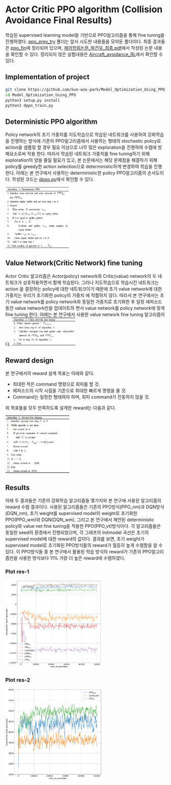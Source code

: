 # Actor Critic PPO algorithm (Collision Avoidance Final Results)
학습된 supervised learning model을 기반으로 PPO알고리즘을 통해 fine tuning을 진행하였다. [ppo_prev_try](ppo_prev_try) 폴더는 앞서 시도한 내용들을 모아둔 폴더이다. 최종 결과들은 [ppo_fin](ppo_fin)에 정리되어 있으며, [제어학회논문_박건우_최종.pdf](제어학회_박건우_최종.pdf)에서 작성된 논문 내용을 확인할 수 있다. 정리되지 않은 실험내용은 [Aircraft_avoidance_RL](https://github.com/aisl-khu/collision_avoidance/tree/master/Aircraft_avoidance_RL)에서 확인할 수 있다.

## Implementation of project
```bash
git clone https://github.com/kun-woo-park/Model_Optimization_Using_PPO.git
cd Model_Optimization_Using_PPO
python3 setup.py install
python3 dppo_train.py
```

## Deterministic PPO algorithm
Policy network의 초기 가중치를 지도학습으로 학습된 네트워크를 사용하여 강화학습을 진행하는 방식에 기존의 PPO알고리즘에서 사용하는 형태의 stochastic policy로 action을 샘플링 할 경우 필요 이상으로 너무 많은 exploration을 진행하여 수렴에 방해요소로써 작용 한다. 따라서 학습된 네트워크 가중치를 fine tuning하기 위해 exploration의 양을 줄일 필요가 있고, 본 논문에서는 해당 문제점을 해결하기 위해 policy를 greedy한 action selection으로 deterministic하게 변경하여 학습을 진행한다. 아래는 본 연구에서 사용하는 deterministic한 policy PPO알고리즘의 순서도이다. 작성된 코드는 [dppo.py](./dppo.py)에서 확인할 수 있다.

<img src="./image/DPPO.JPG" width="40%">

## Value Network(Critic Network) fine tuning
Actor Critic 알고리즘은 Actor(policy) network와 Critic(value) network의 두 네트워크가 상호작용하면서 함께 학습된다. 그러나 지도학습으로 학습시킨 네트워크는 action 을 결정하는 policy에 대한 네트워크이기 때문에 초기 value network에 대한 가중치는 우리가 초기화한 policy의 가중치
에 적합하지 않다. 따라서 본 연구에서는 초기 value network를 policy network와 동일한 가중치로 초기화한 후 일정 에피소드동안 value network만을 업데이트하 면서 value network를 policy network에 맞게 fine tuning 한다. 아래는 본 연구에서 사용한 value network fine tuning 알고리즘이다.
<img src="./image/vf.JPG" width="40%">

## Reward design
본 연구에서의 reward 설계 목표는 아래와 같다.

- 최대한 적은 command 명령으로 회피를 할 것.
- 에피소드의 시작 시점을 기준으로 최대한 빠르게 명령을 줄 것.
- Command는 일정한 형태여야 하며, 회피 command가 진동하지 않을 것.

위 목표들을 모두 만족하도록 설계한 reward는 다음과 같다.

<img src="./image/reward.JPG" width="40%">

## Results
아래 두 결과들은 기존의 강화학습 알고리즘들 몇가지와 본 연구에 사용된 알고리즘의 reward 수렴 결과이다. 사용된 알고리즘들은 기존의 PPO방식(PPO_nm)과 DQN방식(DQN_nm), 초기 weight를 supervised model의 weight로 초기화한 PPO(PPO_wm)와 DQN(DQN_wm), 그리고 본 연구에서 제안된 deterministic policy와 value net fine tuning을 적용한 PPO(PPO_vt)방식이다. 각 알고리즘들은 동일한 seed의 환경에서 진행되었으며, 각 그래프의 Initmodel 곡선은 초기의 supervised model에 대한 reward의 값이다. 결과를 보면, 초기 weight가 supervised model로 초기화된 PPO방식들의 reward가 월등히 높게 수렴함을 알 수 있다. 이 PPO방식들 중 본 연구에서 활용된 학습 방식의 reward가 기존의 PPO알고리즘만을 사용한 방식보다 11% 가량 더 높은 reward에 수렴하였다.
### Plot res-1
<img src="./image/res1.png" width="60%">

### Plot res-2
<img src="./image/res2.png" width="60%">
